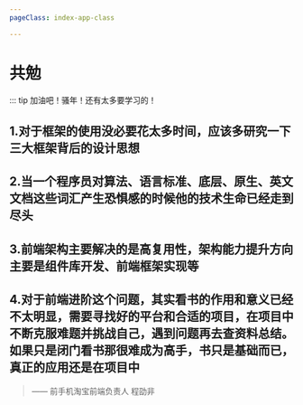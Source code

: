 ```yaml
---
pageClass: index-app-class

---
```


# 共勉
::: tip 加油吧！骚年！还有太多要学习的！
##  1.对于框架的使用没必要花太多时间，应该多研究一下三大框架背后的设计思想
##  2.当一个程序员对算法、语言标准、底层、原生、英文文档这些词汇产生恐惧感的时候他的技术生命已经走到尽头
##  3.前端架构主要解决的是高复用性，架构能力提升方向主要是组件库开发、前端框架实现等
##  4.对于前端进阶这个问题，其实看书的作用和意义已经不太明显，需要寻找好的平台和合适的项目，在项目中不断克服难题并挑战自己，遇到问题再去查资料总结。如果只是闭门看书那很难成为高手，书只是基础而已，真正的应用还是在项目中
> —— 前手机淘宝前端负责人 程劭非